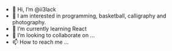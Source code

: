 - 👋 Hi, I’m @ii3lack
- 👀 I am interested in programming, basketball, calligraphy and photography.
- 🌱 I’m currently learning React
- 💞️ I’m looking to collaborate on ...
- 📫 How to reach me ...

<!---
ii3lack/ii3lack is a ✨ special ✨ repository because its `README.md` (this file) appears on your GitHub profile.
You can click the Preview link to take a look at your changes.
--->
